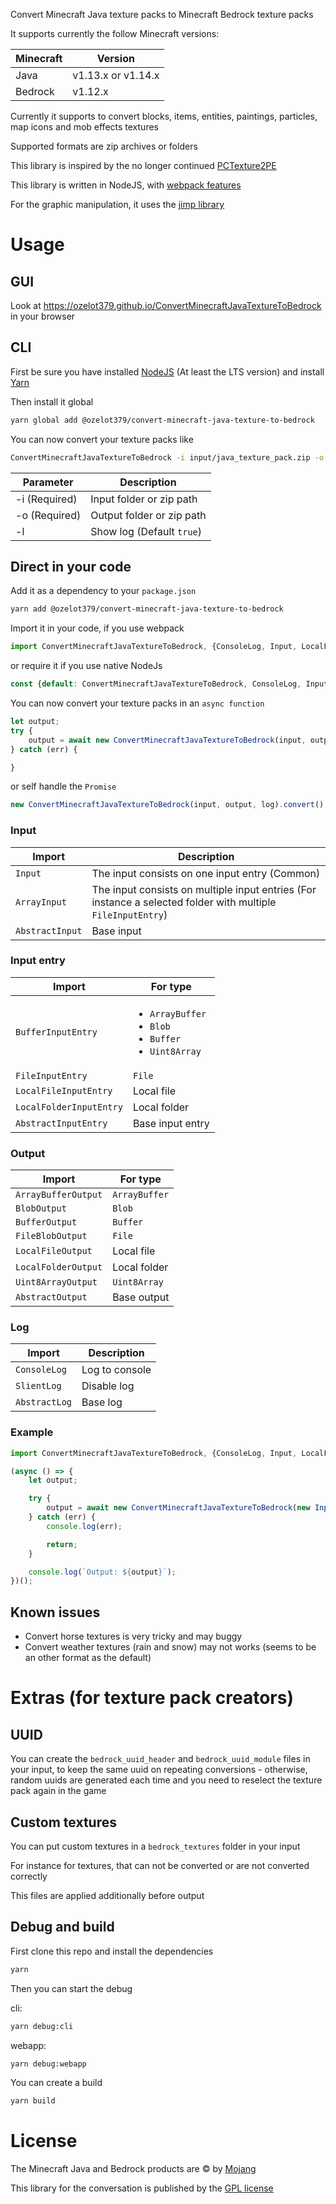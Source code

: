 Convert Minecraft Java texture packs to Minecraft Bedrock texture packs

It supports currently the follow Minecraft versions:

| Minecraft | Version             |
|-----------|---------------------|
| Java      | v1.13.x or v1.14.x  |
| Bedrock   | v1.12.x             |

Currently it supports to convert blocks, items, entities, paintings, particles, map icons and mob effects textures

Supported formats are zip archives or folders

This library is inspired by the no longer continued [PCTexture2PE](https://github.com/rodrigojxd/PCTexture2PE)

This library is written in NodeJS, with [webpack features](https://www.npmjs.com/package/webpack)

For the graphic manipulation, it uses the [jimp library](https://www.npmjs.com/package/jimp)

# Usage

## GUI
Look at https://ozelot379.github.io/ConvertMinecraftJavaTextureToBedrock in your browser

## CLI
First be sure you have installed [NodeJS](https://nodejs.org) (At least the LTS version) and install [Yarn](https://yarnpkg.com/en/docs/install)

Then install it global

```bash
yarn global add @ozelot379/convert-minecraft-java-texture-to-bedrock
```

You can now convert your texture packs like

```bash
ConvertMinecraftJavaTextureToBedrock -i input/java_texture_pack.zip -o output/bedrock_texture_pack.mcpack
```

| Parameter     | Description                   |
|---------------|-------------------------------|
| -i (Required) | Input folder or zip path  |
| -o (Required) | Output folder or zip path |
| -l            | Show log (Default `true`)     |

## Direct in your code
Add it as a dependency to your `package.json`

```bash
yarn add @ozelot379/convert-minecraft-java-texture-to-bedrock
```

Import it in your code, if you use webpack
```javascript
import ConvertMinecraftJavaTextureToBedrock, {ConsoleLog, Input, LocalFileInputEntry, LocalFileOutput} from "@ozelot379/convert-minecraft-java-texture-to-bedrock";
```
or require it if you use native NodeJs
```javascript
const {default: ConvertMinecraftJavaTextureToBedrock, ConsoleLog, Input, LocalFileInputEntry, LocalFileOutput} = require("@ozelot379/convert-minecraft-java-texture-to-bedrock");
```

You can now convert your texture packs in an `async function`
```javascript
let output;
try {
    output = await new ConvertMinecraftJavaTextureToBedrock(input, output, log).convert();
} catch (err) {

}
```
or self handle the `Promise`
```javascript
new ConvertMinecraftJavaTextureToBedrock(input, output, log).convert().then((output) => {}).catch((err) => {});
```

### Input
| Import          | Description |
|-----------------|-------------|
| `Input`         | The input consists on one input entry (Common) |
| `ArrayInput`    | The input consists on multiple input entries (For instance a selected folder with multiple `FileInputEntry`) |
| `AbstractInput` | Base input  |

### Input entry
| Import                  | For type           |
|-------------------------|--------------------|
| `BufferInputEntry`      | <ul><li>`ArrayBuffer`</li><li>`Blob`</li><li>`Buffer`</li><li>`Uint8Array`</li></ul> |
| `FileInputEntry`        | `File`             |
| `LocalFileInputEntry`   | Local file         |
| `LocalFolderInputEntry` | Local folder       |
| `AbstractInputEntry`    | Base input entry   |

### Output
| Import              | For type      |
|---------------------|---------------|
| `ArrayBufferOutput` | `ArrayBuffer` |
| `BlobOutput`        | `Blob`        |
| `BufferOutput`      | `Buffer`      |
| `FileBlobOutput`    | `File`        |
| `LocalFileOutput`   | Local file    |
| `LocalFolderOutput` | Local folder  |
| `Uint8ArrayOutput`  | `Uint8Array`  |
| `AbstractOutput`    | Base output   |

### Log
| Import        | Description    |
|---------------|----------------|
| `ConsoleLog`  | Log to console |
| `SlientLog`   | Disable log    |
| `AbstractLog` | Base log       |

### Example
```javascript
import ConvertMinecraftJavaTextureToBedrock, {ConsoleLog, Input, LocalFileInputEntry, LocalFileOutput} from "@ozelot379/convert-minecraft-java-texture-to-bedrock";

(async () => {
    let output;

    try {
        output = await new ConvertMinecraftJavaTextureToBedrock(new Input(new LocalFileInputEntry("input/java_texture_pack.zip")), new LocalFileOutput("output/bedrock_texture_pack.mcpack"), new ConsoleLog()).convert();
    } catch (err) {
        console.log(err);

        return;
    }

    console.log(`Output: ${output}`);
})();
```

## Known issues
- Convert horse textures is very tricky and may buggy
- Convert weather textures (rain and snow) may not works (seems to be an other format as the default)

# Extras (for texture pack creators)

## UUID
You can create the `bedrock_uuid_header` and `bedrock_uuid_module` files in your input, to keep the same uuid on repeating conversions - otherwise, random uuids are generated each time and you need to reselect the texture pack again in the game

## Custom textures
You can put custom textures in a `bedrock_textures` folder in your input

For instance for textures, that can not be converted or are not converted correctly

This files are applied additionally before output

## Debug and build
First clone this repo and install the dependencies

```bash
yarn
```

Then you can start the debug

cli:
```bash
yarn debug:cli
```

webapp:
```bash
yarn debug:webapp
```

You can create a build

```bash
yarn build
```

# License
The Minecraft Java and Bedrock products are &copy; by [Mojang](https://mojang.com/)

This library for the conversation is published by the [GPL license](https://www.gnu.org/licenses/gpl-3.0.txt)
